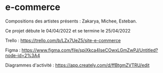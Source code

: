 # e-commerce

Compositions des artistes présents : Zakarya, Michee, Esteban.

Ce projet débute le 04/04/2022 et se termine le 25/04/2022


Trello : https://trello.com/b/LZx7UeZ5/site-e-commerce

Figma : https://www.figma.com/file/spiXkca4IseCOwxLGmZwPJ/Untitled?node-id=2%3A4

Diagrammes d'activité : https://app.creately.com/d/ffBtgmZVTRU/edit
